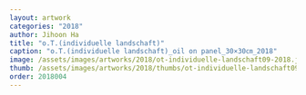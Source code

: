 ```yaml
---
layout: artwork
categories: "2018"
author: Jihoon Ha
title: "o.T.(individuelle landschaft)"
caption: "o.T.(individuelle landschaft)_oil on panel_30×30㎝_2018"
image: /assets/images/artworks/2018/ot-individuelle-landschaft09-2018.jpg
thumb: /assets/images/artworks/2018/thumbs/ot-individuelle-landschaft09-2018.jpg
order: 2018004
---
```

